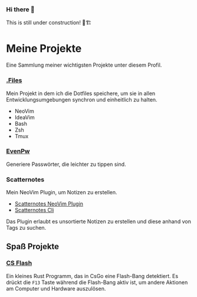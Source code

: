 ### Hi there 👋

This is still under construction! 🚧🏗

# Meine Projekte

Eine Sammlung meiner wichtigsten Projekte unter diesem Profil.

### [.Files](https://github.com/Lukas412/.files)

Mein Projekt in dem ich die Dotfiles speichere,
um sie in allen Entwicklungsumgebungen synchron und einheitlich zu halten.

- NeoVim
- IdeaVim
- Bash
- Zsh
- Tmux

### [EvenPw](https://github.com/lukas412/evenpw)

Generiere Passwörter, die leichter zu tippen sind.

### Scatternotes

Mein NeoVim Plugin, um Notizen zu erstellen.

- [Scatternotes NeoVim Plugin](https://github.com/lukas412/scatternotes.nvim)
- [Scatternotes Cli](https://github.com/lukas412/scatternotes)

Das Plugin erlaubt es unsortierte Notizen zu erstellen und
diese anhand von Tags zu suchen.

## Spaß Projekte

### [CS Flash](https://github.com/Lukas412/cs_flash)

Ein kleines Rust Programm, das in CsGo eine Flash-Bang detektiert.
Es drückt die `F13` Taste während die Flash-Bang aktiv ist,
um andere Aktionen am Computer und Hardware auszulösen.

